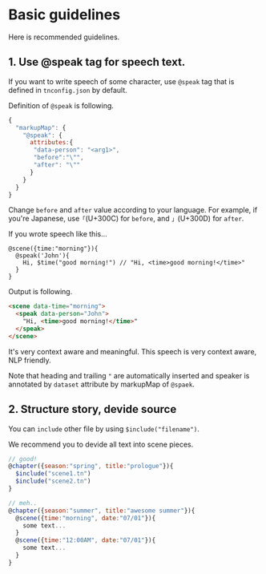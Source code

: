 # Basic guidelines

Here is recommended guidelines.

## 1. Use @speak tag for speech text.

If you want to write speech of some character, use `@speak` tag that is defined in  `tnconfig.json` by default.

Definition of `@speak` is following.

```javascript
{
  "markupMap": {
    "@speak": {
      attributes:{
	   "data-person": "<arg1>",
       "before":"\"",
       "after": "\""
      }
    }
  }
}
```

Change `before` and `after` value according to your language. For example, if you're Japanese, use`「`(U+300C) for `before`, and `」`(U+300D) for `after`.

If you wrote speech like this...

```javascipt
@scene({time:"morning"}){
  @speak('John'){
    Hi, $time("good morning!") // "Hi, <time>good morning!</time>"
  }
}
```

Output is following.

```html
<scene data-time="morning">
  <speak data-person="John">
    "Hi, <time>good morning!</time>"
  </speak>
</scene>
```

It's very context aware and meaningful. This speech is very context aware, NLP friendly.

Note that heading and trailing `"`  are automatically inserted and speaker is annotated by `dataset` attribute by markupMap of `@spaek`.


## 2. Structure story, devide source

You can `include` other file by using `$include("filename")`.

We recommend you to devide all text into scene pieces.

```javascript
// good!
@chapter({season:"spring", title:"prologue"}){
  $include("scene1.tn")
  $include("scene2.tn")
}

// meh..
@chapter({season:"summer", title:"awesome summer"}){
  @scene({time:"morning", date:"07/01"}){
    some text...
  }
  @scene({time:"12:00AM", date:"07/01"}){
    some text...
  }
}
```
